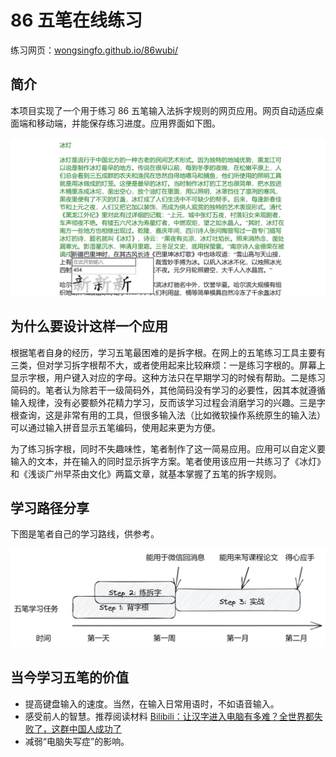 # 86 五笔在线练习

练习网页：[wongsingfo.github.io/86wubi/](https://wongsingfo.github.io/86wubi/)

## 简介

本项目实现了一个用于练习 86 五笔输入法拆字规则的网页应用。网页自动适应桌面端和移动端，并能保存练习进度。应用界面如下图。

![image-20211209210725134](README.assets/image-20211209210725134.png)

## 为什么要设计这样一个应用

根据笔者自身的经历，学习五笔最困难的是拆字根。在网上的五笔练习工具主要有三类，但对学习拆字根帮不大，或者使用起来比较麻烦：一是练习字根的。屏幕上显示字根，用户键入对应的字母。这种方法只在早期学习的时候有帮助。二是练习简码的。笔者认为除若干一级简码外，其他简码没有学习的必要性，因其本就遵循输入规律，没有必要额外花精力学习，反而该学习过程会消磨学习的兴趣。三是字根查询，这是非常有用的工具，但很多输入法（比如微软操作系统原生的输入法）可以通过输入拼音显示五笔编码，使用起来更为方便。

为了练习拆字根，同时不失趣味性，笔者制作了这一简易应用。应用可以自定义要输入的文本，并在输入的同时显示拆字方案。笔者使用该应用一共练习了《冰灯》和《浅谈广州早茶由文化》两篇文章，就基本掌握了五笔的拆字规则。

## 学习路径分享

下图是笔者自己的学习路线，供参考。

![image-20211209220151205](README.assets/image-20211209220151205.png)

## 当今学习五笔的价值

- 提高键盘输入的速度。当然，在输入日常用语时，不如语音输入。
- 感受前人的智慧。推荐阅读材料 [Bilibili：让汉字进入电脑有多难？全世界都失败了，这群中国人成功了](https://www.bilibili.com/video/BV1VP4y1V7RC)
- 减弱“电脑失写症”的影响。